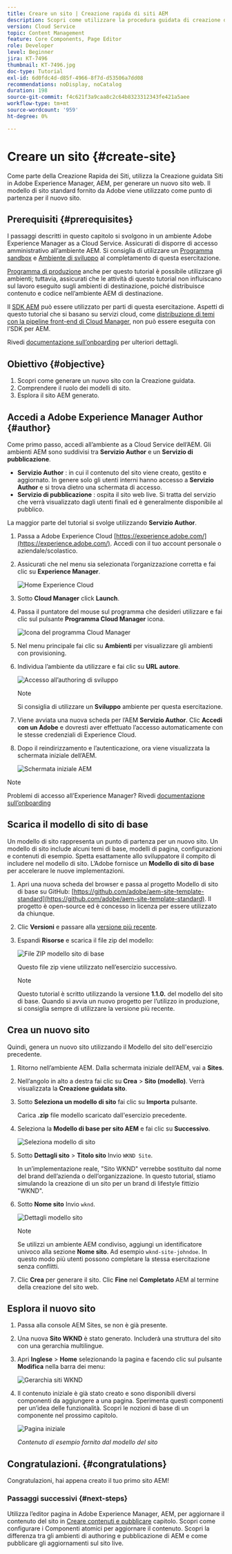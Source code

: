 ```yaml
---
title: Creare un sito | Creazione rapida di siti AEM
description: Scopri come utilizzare la procedura guidata di creazione del sito per generare un nuovo sito web. Il modello di sito standard fornito da Adobe è un punto di partenza per il nuovo sito.
version: Cloud Service
topic: Content Management
feature: Core Components, Page Editor
role: Developer
level: Beginner
jira: KT-7496
thumbnail: KT-7496.jpg
doc-type: Tutorial
exl-id: 6d0fdc4d-d85f-4966-8f7d-d53506a7dd08
recommendations: noDisplay, noCatalog
duration: 198
source-git-commit: f4c621f3a9caa8c2c64b8323312343fe421a5aee
workflow-type: tm+mt
source-wordcount: '959'
ht-degree: 0%

---
```


# Creare un sito {#create-site}

Come parte della Creazione Rapida dei Siti, utilizza la Creazione guidata Siti in Adobe Experience Manager, AEM, per generare un nuovo sito web. Il modello di sito standard fornito da Adobe viene utilizzato come punto di partenza per il nuovo sito.

## Prerequisiti {#prerequisites}

I passaggi descritti in questo capitolo si svolgono in un ambiente Adobe Experience Manager as a Cloud Service. Assicurati di disporre di accesso amministrativo all’ambiente AEM. Si consiglia di utilizzare un [Programma sandbox](https://experienceleague.adobe.com/docs/experience-manager-cloud-service/onboarding/getting-access/sandbox-programs/introduction-sandbox-programs.html) e [Ambiente di sviluppo](https://experienceleague.adobe.com/docs/experience-manager-cloud-service/implementing/using-cloud-manager/manage-environments.html) al completamento di questa esercitazione.

[Programma di produzione](https://experienceleague.adobe.com/docs/experience-manager-cloud-service/content/implementing/using-cloud-manager/programs/introduction-production-programs.html) anche per questo tutorial è possibile utilizzare gli ambienti; tuttavia, assicurati che le attività di questo tutorial non influiscano sul lavoro eseguito sugli ambienti di destinazione, poiché distribuisce contenuto e codice nell’ambiente AEM di destinazione.

Il [SDK AEM](https://experienceleague.adobe.com/docs/experience-manager-learn/cloud-service/local-development-environment-set-up/aem-runtime.html) può essere utilizzato per parti di questa esercitazione. Aspetti di questo tutorial che si basano su servizi cloud, come [distribuzione di temi con la pipeline front-end di Cloud Manager](https://experienceleague.adobe.com/docs/experience-manager-learn/getting-started-wknd-tutorial-develop/site-template/theming.html), non può essere eseguita con l’SDK per AEM.

Rivedi [documentazione sull’onboarding](https://experienceleague.adobe.com/docs/experience-manager-cloud-service/onboarding/home.html) per ulteriori dettagli.

## Obiettivo {#objective}

1. Scopri come generare un nuovo sito con la Creazione guidata.
1. Comprendere il ruolo dei modelli di sito.
1. Esplora il sito AEM generato.

## Accedi a Adobe Experience Manager Author {#author}

Come primo passo, accedi all’ambiente as a Cloud Service dell’AEM. Gli ambienti AEM sono suddivisi tra **Servizio Author** e un **Servizio di pubblicazione**.

* **Servizio Author** : in cui il contenuto del sito viene creato, gestito e aggiornato. In genere solo gli utenti interni hanno accesso a **Servizio Author** e si trova dietro una schermata di accesso.
* **Servizio di pubblicazione** : ospita il sito web live. Si tratta del servizio che verrà visualizzato dagli utenti finali ed è generalmente disponibile al pubblico.

La maggior parte del tutorial si svolge utilizzando **Servizio Author**.

1. Passa a Adobe Experience Cloud [https://experience.adobe.com/](https://experience.adobe.com/). Accedi con il tuo account personale o aziendale/scolastico.
1. Assicurati che nel menu sia selezionata l’organizzazione corretta e fai clic su **Experience Manager**.

   ![Home Experience Cloud](assets/create-site/experience-cloud-home-screen.png)

1. Sotto **Cloud Manager** click **Launch**.
1. Passa il puntatore del mouse sul programma che desideri utilizzare e fai clic sul pulsante **Programma Cloud Manager** icona.

   ![Icona del programma Cloud Manager](assets/create-site/cloud-manager-program-icon.png)

1. Nel menu principale fai clic su **Ambienti** per visualizzare gli ambienti con provisioning.

1. Individua l’ambiente da utilizzare e fai clic su **URL autore**.

   ![Accesso all’authoring di sviluppo](assets/create-site/access-dev-environment.png)

   >[!NOTE]
   >
   >Si consiglia di utilizzare un **Sviluppo** ambiente per questa esercitazione.

1. Viene avviata una nuova scheda per l’AEM **Servizio Author**. Clic **Accedi con un Adobe** e dovresti aver effettuato l’accesso automaticamente con le stesse credenziali di Experience Cloud.

1. Dopo il reindirizzamento e l’autenticazione, ora viene visualizzata la schermata iniziale dell’AEM.

   ![Schermata iniziale AEM](assets/create-site/aem-start-screen.png)

>[!NOTE]
>
> Problemi di accesso all’Experience Manager? Rivedi [documentazione sull’onboarding](https://experienceleague.adobe.com/docs/experience-manager-cloud-service/onboarding/home.html)

## Scarica il modello di sito di base

Un modello di sito rappresenta un punto di partenza per un nuovo sito. Un modello di sito include alcuni temi di base, modelli di pagina, configurazioni e contenuti di esempio. Spetta esattamente allo sviluppatore il compito di includere nel modello di sito. L’Adobe fornisce un **Modello di sito di base** per accelerare le nuove implementazioni.

1. Apri una nuova scheda del browser e passa al progetto Modello di sito di base su GitHub: [https://github.com/adobe/aem-site-template-standard](https://github.com/adobe/aem-site-template-standard). Il progetto è open-source ed è concesso in licenza per essere utilizzato da chiunque.
1. Clic **Versioni** e passare alla [versione più recente](https://github.com/adobe/aem-site-template-standard/releases/latest).
1. Espandi **Risorse** e scarica il file zip del modello:

   ![File ZIP modello sito di base](assets/create-site/template-basic-zip-file.png)

   Questo file zip viene utilizzato nell’esercizio successivo.

   >[!NOTE]
   >
   > Questo tutorial è scritto utilizzando la versione **1.1.0.** del modello del sito di base. Quando si avvia un nuovo progetto per l’utilizzo in produzione, si consiglia sempre di utilizzare la versione più recente.

## Crea un nuovo sito

Quindi, genera un nuovo sito utilizzando il Modello del sito dell&#39;esercizio precedente.

1. Ritorno nell’ambiente AEM. Dalla schermata iniziale dell’AEM, vai a **Sites**.
1. Nell’angolo in alto a destra fai clic su **Crea** > **Sito (modello)**. Verrà visualizzata la **Creazione guidata sito**.
1. Sotto **Seleziona un modello di sito** fai clic su **Importa** pulsante.

   Carica **.zip** file modello scaricato dall&#39;esercizio precedente.

1. Seleziona la **Modello di base per sito AEM** e fai clic su **Successivo**.

   ![Seleziona modello di sito](assets/create-site/select-site-template.png)

1. Sotto **Dettagli sito** > **Titolo sito** Invio `WKND Site`.

   In un’implementazione reale, &quot;Sito WKND&quot; verrebbe sostituito dal nome del brand dell’azienda o dell’organizzazione. In questo tutorial, stiamo simulando la creazione di un sito per un brand di lifestyle fittizio &quot;WKND&quot;.

1. Sotto **Nome sito** Invio `wknd`.

   ![Dettagli modello sito](assets/create-site/site-template-details.png)

   >[!NOTE]
   >
   > Se utilizzi un ambiente AEM condiviso, aggiungi un identificatore univoco alla sezione **Nome sito**. Ad esempio `wknd-site-johndoe`. In questo modo più utenti possono completare la stessa esercitazione senza conflitti.

1. Clic **Crea** per generare il sito. Clic **Fine** nel **Completato** AEM al termine della creazione del sito web.

## Esplora il nuovo sito

1. Passa alla console AEM Sites, se non è già presente.
1. Una nuova **Sito WKND** è stato generato. Includerà una struttura del sito con una gerarchia multilingue.
1. Apri **Inglese** > **Home** selezionando la pagina e facendo clic sul pulsante **Modifica** nella barra dei menu:

   ![Gerarchia siti WKND](assets/create-site/wknd-site-starter-hierarchy.png)

1. Il contenuto iniziale è già stato creato e sono disponibili diversi componenti da aggiungere a una pagina. Sperimenta questi componenti per un’idea delle funzionalità. Scopri le nozioni di base di un componente nel prossimo capitolo.

   ![Pagina iniziale](assets/create-site/start-home-page.png)

   *Contenuto di esempio fornito dal modello del sito*

## Congratulazioni. {#congratulations}

Congratulazioni, hai appena creato il tuo primo sito AEM!

### Passaggi successivi {#next-steps}

Utilizza l’editor pagina in Adobe Experience Manager, AEM, per aggiornare il contenuto del sito in [Creare contenuti e pubblicare](author-content-publish.md) capitolo. Scopri come configurare i Componenti atomici per aggiornare il contenuto. Scopri la differenza tra gli ambienti di authoring e pubblicazione di AEM e come pubblicare gli aggiornamenti sul sito live.

